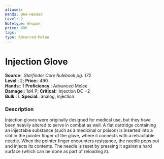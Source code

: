 ```yaml
---
aliases: 
Hands: One-Handed
Level: 2
Notetype: Weapon
price: 490
tags: 
type: Advanced-Melee
---
```


# Injection Glove

**Source**:: _Starfinder Core Rulebook pg. 172_  
**Level**:: 2;
**Price**:: 490  
**Hands**:: 1
**Proficiency**:: Advanced Melee  
**Damage**:: 1d4 P;
**Critical**:: injection DC +2  
**Bulk**:: L
**Special**:: analog, injection

### Description

Injection gloves were originally designed for medical use, but they have been heavily altered to serve in combat as well. A flat cartridge containing an injectable substance (such as a medicinal or poison) is inserted into a slot in the pointer finger of the glove, where it connects with a retractable needle. When the pointer finger encounters resistance, the needle pops out and injects its contents. The needle is reset by pressing it against a hard surface (which can be done as part of reloading it).
